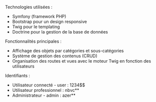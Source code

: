 Technologies utilisées : 
- Symfony (framework PHP)
- Bootstrap pour un design responsive
- Twig pour le templating
- Doctrine pour la gestion de la base de données

Fonctionnalités principales :
- Affichage des objets par catégories et sous-catégories
- Système de gestion des contenus (CRUD)
- Organisation des routes et vues avec le moteur Twig en fonction des utilisateurs

Identifiants : 
- Utilisateur connecté - user : 1234$$
- Utilisateur professionnel : nbvc**
- Administrateur - admin : azer**
